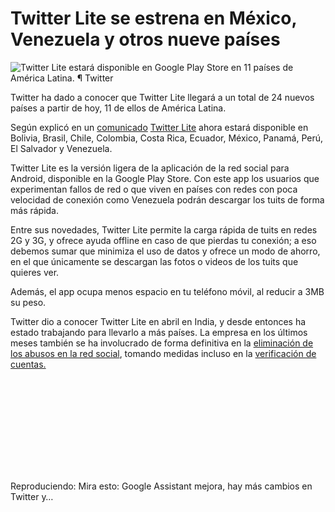 # Twitter Lite se estrena en México, Venezuela y otros nueve países

![Twitter Lite estará disponible en Google Play Store en 11 países de América Latina. ¶ Twitter]

Twitter ha dado a conocer que Twitter Lite llegará a un total de 24 nuevos países a partir de hoy, 11 de ellos de América Latina.

Según explicó en un [comunicado][] [Twitter Lite] ahora estará disponible en Bolivia, Brasil, Chile, Colombia, Costa Rica, Ecuador, México, Panamá, Perú, El Salvador y Venezuela.

Twitter Lite es la versión ligera de la aplicación de la red social para Android, disponible en la Google Play Store. Con este app los usuarios que experimentan fallos de red o que viven en países con redes con poca velocidad de conexión como Venezuela podrán descargar los tuits de forma más rápida.

Entre sus novedades, Twitter Lite permite la carga rápida de tuits en redes 2G y 3G, y ofrece ayuda offline en caso de que pierdas tu conexión; a eso debemos sumar que minimiza el uso de datos y ofrece un modo de ahorro, en el que únicamente se descargan las fotos o videos de los tuits que quieres ver.

Además, el app ocupa menos espacio en tu teléfono móvil, al reducir a 3MB su peso.

Twitter dio a conocer Twitter Lite en abril en India, y desde entonces ha estado trabajando para llevarlo a más países. La empresa en los últimos meses también se ha involucrado de forma definitiva en la [eliminación de los abusos en la red social], tomando medidas incluso en la [verificación de cuentas.]

![][1]

Reproduciendo: Mira esto: Google Assistant mejora, hay más cambios en Twitter y…

  [Twitter Lite estará disponible en Google Play Store en 11 países de América Latina. ¶ Twitter]: https://cdn2.cnet.com/img/LI8y19stcvIQUdzbYdH4-DAigtc=/fit-in/570x0/2017/12/01/b36ce794-e0b8-495c-a198-184923a8f4e9/twitter-lite.jpg
  [comunicado]: https://blog.twitter.com/official/en_us/topics/product/2017/twitter-lite-in-the-google-play-store-in-24-more-countries.html#
  [Twitter Lite]: file:///es/noticias/twitter-estrena-twitter-lite/
  [eliminación de los abusos en la red social]: file:///es/noticias/twitter-hemos-progresado-en-nuestra-batalla-contra-el-abuso/
  [verificación de cuentas.]: file:///es/noticias/twitter-elimina-verificacion-a-cuentas-ofensivas/
  [1]: data:image/svg+xml,%3Csvg%20class%3D%22svg-symbol%20playerControls%22%20xmlns%3D%22http%3A%2F%2Fwww.w3.org%2F2000%2Fsvg%22%3E%3Csymbol%20id%3D%22play%22%20viewBox%3D%220%200%2026.6%2032%22%3E%3Cpath%20d%3D%22M0%2C2.6c0-2.4%2C1.6-3.3%2C3.7-2L25%2C13.7c2%2C1.3%2C2%2C3.2%2C0%2C4.5L3.7%2C31.4c-2%2C1.3-3.7%2C0.3-3.7-2C0%2C29.4%2C0%2C2.6%2C0%2C2.6z%22%3E%3C%2Fpath%3E%3C%2Fsymbol%3E%3Csymbol%20id%3D%22pause%22%20viewBox%3D%220%200%2026.6%2032%22%3E%3Cg%3E%3Cpolygon%20points%3D%2216%2C32%2026.5%2C32%2026.5%2C8.8%2026.5%2C0%2016%2C0%22%3E%3C%2Fpolygon%3E%3Crect%20x%3D%220.1%22%20y%3D%220%22%20width%3D%2210.6%22%20height%3D%2232%22%3E%3C%2Frect%3E%3C%2Fg%3E%3C%2Fsymbol%3E%3Csymbol%20id%3D%22playlist%22%20viewBox%3D%220%200%2032%2022.9%22%3E%3Cg%3E%3Ccircle%20class%3D%22st11%22%20cx%3D%222.3%22%20cy%3D%2220.6%22%20r%3D%222.3%22%3E%3C%2Fcircle%3E%3Ccircle%20class%3D%22st11%22%20cx%3D%222.3%22%20cy%3D%2211.4%22%20r%3D%222.3%22%3E%3C%2Fcircle%3E%3Ccircle%20class%3D%22st11%22%20cx%3D%222.3%22%20cy%3D%222.3%22%20r%3D%222.3%22%3E%3C%2Fcircle%3E%3Cpath%20class%3D%22st11%22%20d%3D%22M32%2C1.1C32%2C0.5%2C31.5%2C0%2C30.9%2C0H10.3C9.7%2C0%2C9.1%2C0.5%2C9.1%2C1.1v2.3c0%2C0.6%2C0.5%2C1.1%2C1.1%2C1.1h20.6c0.6%2C0%2C1.1-0.5%2C1.1-1.1V1.1z%22%3E%3C%2Fpath%3E%3Cpath%20class%3D%22st11%22%20d%3D%22M32%2C10.3c0-0.6-0.5-1.1-1.1-1.1H10.3c-0.6%2C0-1.1%2C0.5-1.1%2C1.1v2.3c0%2C0.6%2C0.5%2C1.1%2C1.1%2C1.1h20.6c0.6%2C0%2C1.1-0.5%2C1.1-1.1V10.3z%22%3E%3C%2Fpath%3E%3Cpath%20class%3D%22st11%22%20d%3D%22M32%2C19.4c0-0.6-0.5-1.1-1.1-1.1H10.3c-0.6%2C0-1.1%2C0.5-1.1%2C1.1v2.3c0%2C0.6%2C0.5%2C1.1%2C1.1%2C1.1h20.6c0.6%2C0%2C1.1-0.5%2C1.1-1.1V19.4z%22%3E%3C%2Fpath%3E%3C%2Fg%3E%3C%2Fsymbol%3E%3Csymbol%20id%3D%22speaker-on%22%20viewBox%3D%220%200%2032%2028.1%22%3E%3Cg%3E%3Cg%3E%3Cpath%20d%3D%22M12.6%2C5L6.3%2C8.7H0.6C0.3%2C8.7%2C0%2C9%2C0%2C9.3V19c0%2C0.4%2C0.3%2C0.7%2C0.6%2C0.7h5.9l6.1%2C3.4c1.3%2C0.8%2C1.5%2C0.2%2C1.5-1.5V6.5C14.2%2C4.8%2C13.9%2C4.2%2C12.6%2C5z%22%3E%3C%2Fpath%3E%3C%2Fg%3E%3Cpath%20d%3D%22M18%2C23.1v-2.8c2.6%2C0%2C4.7-2.8%2C4.7-6.2S20.6%2C7.8%2C18%2C7.8V5c4.2%2C0%2C7.5%2C4%2C7.5%2C9S22.1%2C23.1%2C18%2C23.1z%22%3E%3C%2Fpath%3E%3Cpath%20d%3D%22M21.3%2C28.1v-2.8c4.4%2C0%2C7.9-5%2C7.9-11.2S25.6%2C2.8%2C21.3%2C2.8V0C27.2%2C0%2C32%2C6.3%2C32%2C14C32%2C21.8%2C27.2%2C28.1%2C21.3%2C28.1z%22%3E%3C%2Fpath%3E%3C%2Fg%3E%3C%2Fsymbol%3E%3Csymbol%20id%3D%22speaker-off%22%20viewBox%3D%220%200%2032%2018.8%22%3E%3Cg%3E%3Cg%3E%3Cpath%20d%3D%22M12.6%2C0.4L6.3%2C4H0.6C0.3%2C4%2C0%2C4.3%2C0%2C4.7v9.7c0%2C0.4%2C0.3%2C0.7%2C0.6%2C0.7h5.9l6.1%2C3.4c1.3%2C0.8%2C1.5%2C0.2%2C1.5-1.5V1.8C14.2%2C0.2%2C13.9-0.5%2C12.6%2C0.4z%22%3E%3C%2Fpath%3E%3C%2Fg%3E%3Cpolygon%20points%3D%2232%2C4.5%2030.2%2C2.7%2025.3%2C7.6%2020.4%2C2.7%2018.6%2C4.5%2023.5%2C9.4%2018.6%2C14.3%2020.4%2C16.1%2025.3%2C11.2%2030.2%2C16.1%2032%2C14.3%2027.1%2C9.4%20%22%3E%3C%2Fpolygon%3E%3C%2Fg%3E%3C%2Fsymbol%3E%3Csymbol%20id%3D%22captions%22%20viewBox%3D%220%200%2032%2016.2%22%3E%3Cg%3E%3Cpath%20d%3D%22M8.6%2C16.2c-1.2%2C0-2.4-0.2-3.4-0.6c-1.1-0.4-2-0.9-2.7-1.6c-0.8-0.7-1.4-1.6-1.8-2.6C0.2%2C10.4%2C0%2C9.3%2C0%2C8.1c0-1.2%2C0.2-2.3%2C0.7-3.3s1-1.8%2C1.8-2.6C3.2%2C1.5%2C4.1%2C1%2C5.2%2C0.6S7.4%2C0%2C8.6%2C0c1%2C0%2C1.9%2C0.1%2C2.7%2C0.4c0.8%2C0.3%2C1.4%2C0.6%2C2%2C1.1c0.6%2C0.4%2C1.1%2C0.9%2C1.4%2C1.5c0.4%2C0.5%2C0.7%2C1.1%2C0.9%2C1.6l-4.1%2C1.9c-0.1-0.3-0.2-0.6-0.4-0.9C11%2C5.3%2C10.8%2C5%2C10.5%2C4.8c-0.3-0.2-0.6-0.4-0.9-0.5c-0.3-0.1-0.7-0.2-1-0.2C8%2C4.2%2C7.5%2C4.3%2C7%2C4.5C6.6%2C4.7%2C6.2%2C5%2C5.8%2C5.3C5.5%2C5.7%2C5.2%2C6.1%2C5.1%2C6.5C4.9%2C7%2C4.8%2C7.5%2C4.8%2C8.1c0%2C0.5%2C0.1%2C1.1%2C0.3%2C1.5c0.2%2C0.5%2C0.4%2C0.9%2C0.8%2C1.2c0.3%2C0.4%2C0.7%2C0.6%2C1.2%2C0.8C7.5%2C11.9%2C8%2C12%2C8.6%2C12c0.3%2C0%2C0.7-0.1%2C1-0.2c0.3-0.1%2C0.6-0.3%2C0.9-0.5c0.3-0.2%2C0.5-0.4%2C0.7-0.7c0.2-0.3%2C0.3-0.6%2C0.4-0.9l4.1%2C1.9c-0.2%2C0.5-0.5%2C1-0.9%2C1.6c-0.4%2C0.5-0.9%2C1-1.4%2C1.5c-0.6%2C0.4-1.2%2C0.8-2%2C1.1C10.5%2C16%2C9.6%2C16.2%2C8.6%2C16.2z%22%3E%3C%2Fpath%3E%3Cpath%20d%3D%22M24.9%2C16.2c-1.2%2C0-2.4-0.2-3.4-0.6c-1.1-0.4-2-0.9-2.7-1.6c-0.8-0.7-1.4-1.6-1.8-2.6c-0.4-1-0.7-2.1-0.7-3.3c0-1.2%2C0.2-2.3%2C0.7-3.3c0.4-1%2C1-1.8%2C1.8-2.6c0.8-0.7%2C1.7-1.3%2C2.7-1.7C22.6%2C0.2%2C23.7%2C0%2C24.9%2C0c1%2C0%2C1.9%2C0.1%2C2.7%2C0.4c0.8%2C0.3%2C1.4%2C0.6%2C2%2C1.1c0.6%2C0.4%2C1.1%2C0.9%2C1.4%2C1.5C31.5%2C3.5%2C31.8%2C4%2C32%2C4.5l-4.1%2C1.9c-0.1-0.3-0.2-0.6-0.4-0.9c-0.2-0.3-0.4-0.5-0.7-0.7c-0.3-0.2-0.6-0.4-0.9-0.5c-0.3-0.1-0.7-0.2-1-0.2c-0.6%2C0-1.1%2C0.1-1.5%2C0.3c-0.5%2C0.2-0.9%2C0.5-1.2%2C0.8c-0.3%2C0.4-0.6%2C0.8-0.8%2C1.2c-0.2%2C0.5-0.3%2C1-0.3%2C1.5c0%2C0.5%2C0.1%2C1.1%2C0.3%2C1.5c0.2%2C0.5%2C0.4%2C0.9%2C0.8%2C1.2c0.3%2C0.4%2C0.7%2C0.6%2C1.2%2C0.8c0.5%2C0.2%2C1%2C0.3%2C1.5%2C0.3c0.3%2C0%2C0.7-0.1%2C1-0.2c0.3-0.1%2C0.6-0.3%2C0.9-0.5c0.3-0.2%2C0.5-0.4%2C0.7-0.7c0.2-0.3%2C0.3-0.6%2C0.4-0.9l4.1%2C1.9c-0.2%2C0.5-0.5%2C1-0.9%2C1.6c-0.4%2C0.5-0.9%2C1-1.4%2C1.5c-0.6%2C0.4-1.2%2C0.8-2%2C1.1C26.8%2C16%2C25.9%2C16.2%2C24.9%2C16.2z%22%3E%3C%2Fpath%3E%3C%2Fg%3E%3C%2Fsymbol%3E%3Csymbol%20id%3D%22share%22%20viewBox%3D%220%200%2032%2020%22%3E%3Cpath%20d%3D%22M20%2C6c0%2C0-7.9-0.1-13.2%2C3.3C1.6%2C12.7%2C0%2C20%2C0%2C20s5.1-5.4%2C9.8-7.2C14.9%2C10.9%2C20%2C12%2C20%2C12v6l12-8L20%2C0V6z%22%3E%3C%2Fpath%3E%3C%2Fsymbol%3E%3Csymbol%20id%3D%22fullscreen%22%20viewBox%3D%220%200%2032%2032%22%3E%3Cg%3E%3Cg%3E%3Cpolygon%20class%3D%22st11%22%20points%3D%2211.4%2C0%200%2C0%200%2C11.4%203.4%2C8%209.1%2C13.7%2013.7%2C9.1%208%2C3.4%20%09%09%09%22%3E%3C%2Fpolygon%3E%3C%2Fg%3E%3Cg%3E%3Cpolygon%20class%3D%22st11%22%20points%3D%2220.6%2C32%2032%2C32%2032%2C20.6%2028.6%2C24%2022.9%2C18.3%2018.3%2C22.9%2024%2C28.6%20%09%09%09%22%3E%3C%2Fpolygon%3E%3C%2Fg%3E%3Cg%3E%3Cpolygon%20class%3D%22st11%22%20points%3D%2232%2C11.4%2032%2C0%2020.6%2C0%2024%2C3.4%2018.3%2C9.1%2022.9%2C13.7%2028.6%2C8%20%09%09%09%22%3E%3C%2Fpolygon%3E%3C%2Fg%3E%3Cg%3E%3Cpolygon%20class%3D%22st11%22%20points%3D%220%2C20.6%200%2C32%2011.4%2C32%208%2C28.6%2013.7%2C22.9%209.1%2C18.3%203.4%2C24%20%09%09%09%22%3E%3C%2Fpolygon%3E%3C%2Fg%3E%3C%2Fg%3E%3C%2Fsymbol%3E%3Csymbol%20id%3D%22video%22%20viewBox%3D%220%200%2032%2022%22%3E%3Cg%3E%3Cpath%20d%3D%22M29%2C2.2c-0.7%2C0.2-4.6%2C3-7.9%2C5.3V2.1C21.1%2C1%2C20.1%2C0%2C19%2C0H2.1C1%2C0%2C0%2C1%2C0%2C2.1v17.7C0%2C21%2C1%2C22%2C2.1%2C22H19c1.2%2C0%2C2.1-1%2C2.1-2.1v-5.9c3.3%2C2.4%2C7.4%2C5.4%2C8.2%2C5.6c1.4%2C0.4%2C2.7-0.1%2C2.7-0.1V2.2C32%2C2.2%2C30.1%2C1.8%2C29%2C2.2z%22%3E%3C%2Fpath%3E%3C%2Fg%3E%3C%2Fsymbol%3E%3C%2Fsvg%3E
